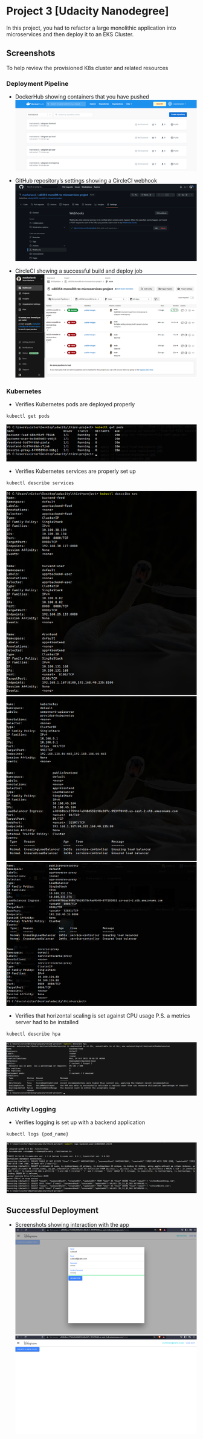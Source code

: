 # Project 3 [Udacity Nanodegree]
In this project, you had to refactor a large monolithic application into microservices and then deploy it to an EKS Cluster.

## Screenshots
To help review the provisioned K8s cluster and related resources

### Deployment Pipeline
* DockerHub showing containers that you have pushed
![Image](./screenshots/newly_pushed_images.png)

* GitHub repository’s settings showing a CircleCI webhook
![Image](./screenshots/ci_webhook.png)

* CircleCI showing a successful build and deploy job
![Image](./screenshots/CI_pipeline_success.png)

### Kubernetes
* Verifies Kubernetes pods are deployed properly
```bash
kubectl get pods
```
![Image](./screenshots/get_pods.png)

* Verifies Kubernetes services are properly set up
```bash
kubectl describe services
```
![Image](./screenshots/describe_svc_1.png)
![Image](./screenshots/describe_svc_2.png)
![Image](./screenshots/describe_svc_3.png)

* Verifies that horizontal scaling is set against CPU usage
P.S. a metrics server had to be installed
```bash
kubectl describe hpa
```
![Image](./screenshots/describe_hpa.png)

### Activity Logging
* Verifies logging is set up with a backend application
```bash
kubectl logs {pod_name}
```
![Image](./screenshots/logging_activity.png)


## Successful Deployment
* Screenshots showing interaction with the app
![Image](./screenshots/successful_deployment_1.png)
![Image](./screenshots/successful_deployment_2.png)

